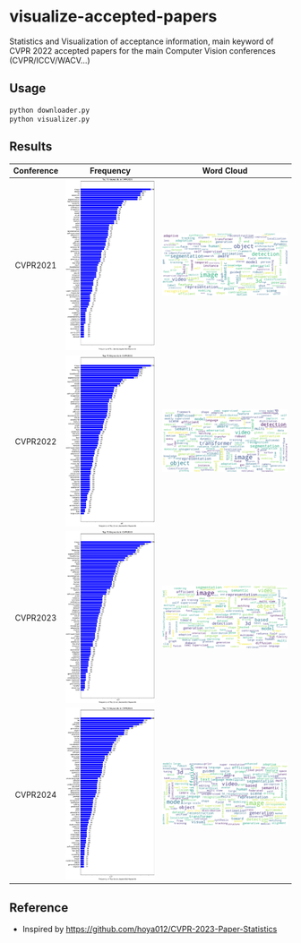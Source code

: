 # visualize-accepted-papers

Statistics and Visualization of acceptance information, main keyword of CVPR 2022 accepted papers for the main Computer Vision conferences (CVPR/ICCV/WACV...)

## Usage

```shell
python downloader.py
python visualizer.py
```

## Results

| Conference |          Frequency           |         Word Cloud         |
| :--------: | :--------------------------: | :------------------------: |
|  CVPR2021  | ![](./vis/CVPR2021-freq.png) | ![](./vis/CVPR2021-wc.png) |
|  CVPR2022  | ![](./vis/CVPR2022-freq.png) | ![](./vis/CVPR2022-wc.png) |
|  CVPR2023  | ![](./vis/CVPR2023-freq.png) | ![](./vis/CVPR2023-wc.png) |
|  CVPR2024  | ![](./vis/CVPR2024-freq.png) | ![](./vis/CVPR2024-wc.png) |


## Reference

- Inspired by <https://github.com/hoya012/CVPR-2023-Paper-Statistics>
